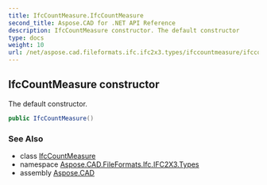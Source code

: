 ```yaml
---
title: IfcCountMeasure.IfcCountMeasure
second_title: Aspose.CAD for .NET API Reference
description: IfcCountMeasure constructor. The default constructor
type: docs
weight: 10
url: /net/aspose.cad.fileformats.ifc.ifc2x3.types/ifccountmeasure/ifccountmeasure/
---
```

## IfcCountMeasure constructor

The default constructor.

```csharp
public IfcCountMeasure()
```

### See Also

* class [IfcCountMeasure](../)
* namespace [Aspose.CAD.FileFormats.Ifc.IFC2X3.Types](../../ifccountmeasure/)
* assembly [Aspose.CAD](../../../)


